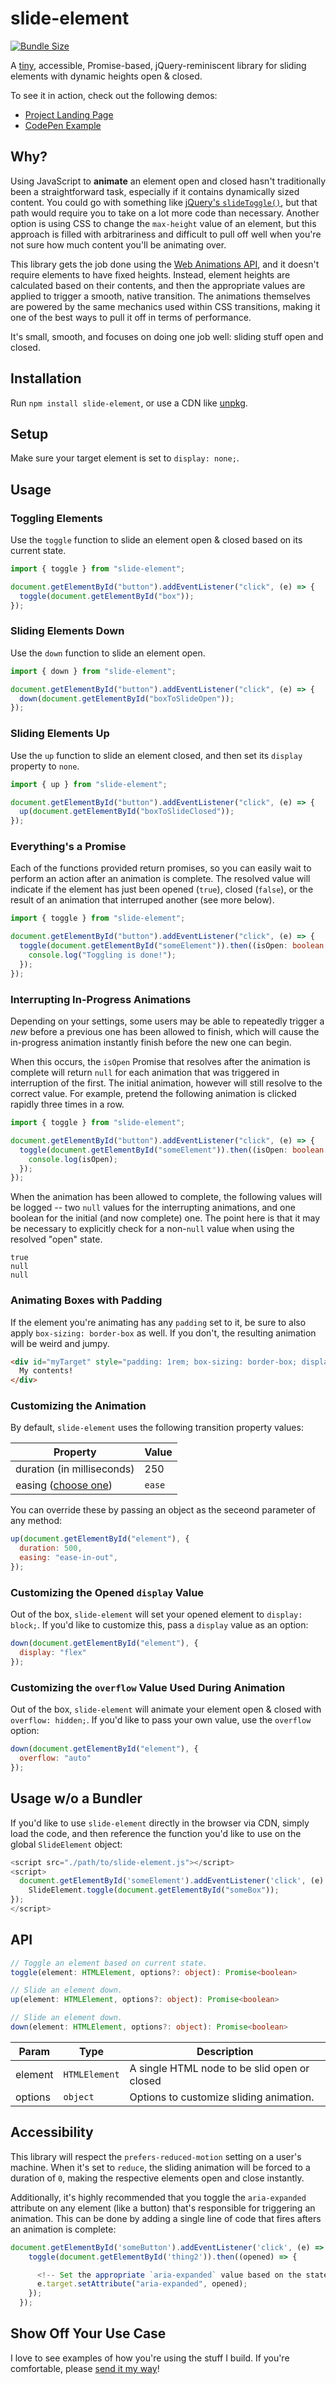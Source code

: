 # slide-element

[![Bundle Size](https://badgen.net/bundlephobia/minzip/slide-element)](https://bundlephobia.com/result?p=slide-element)

A [tiny](https://bundlephobia.com/result?p=slide-element), accessible, Promise-based, jQuery-reminiscent library for sliding elements with dynamic heights open & closed.

To see it in action, check out the following demos:

- [Project Landing Page](https://alexmacarthur.github.io/slide-element/)
- [CodePen Example](https://codepen.io/alexmacarthur/pen/VwpEgom)

## Why?

Using JavaScript to **animate** an element open and closed hasn't traditionally been a straightforward task, especially if it contains dynamically sized content. You could go with something like [jQuery's `slideToggle()`](https://api.jquery.com/slidetoggle/), but that path would require you to take on a lot more code than necessary. Another option is using CSS to change the `max-height` value of an element, but this approach is filled with arbitrariness and difficult to pull off well when you're not sure how much content you'll be animating over.

This library gets the job done using the [Web Animations API](https://developer.mozilla.org/en-US/docs/Web/API/Web_Animations_API/Using_the_Web_Animations_API#meet_the_web_animations_api), and it doesn't require elements to have fixed heights. Instead, element heights are calculated based on their contents, and then the appropriate values are applied to trigger a smooth, native transition. The animations themselves are powered by the same mechanics used within CSS transitions, making it one of the best ways to pull it off in terms of performance.

It's small, smooth, and focuses on doing one job well: sliding stuff open and closed.

## Installation

Run `npm install slide-element`, or use a CDN like [unpkg](https://unpkg.com/slide-element).

## Setup

Make sure your target element is set to `display: none;`.

## Usage

### Toggling Elements

Use the `toggle` function to slide an element open & closed based on its current state.

```javascript
import { toggle } from "slide-element";

document.getElementById("button").addEventListener("click", (e) => {
  toggle(document.getElementById("box"));
});
```

### Sliding Elements Down

Use the `down` function to slide an element open.

```javascript
import { down } from "slide-element";

document.getElementById("button").addEventListener("click", (e) => {
  down(document.getElementById("boxToSlideOpen"));
});
```

### Sliding Elements Up

Use the `up` function to slide an element closed, and then set its `display` property to `none`.

```javascript
import { up } from "slide-element";

document.getElementById("button").addEventListener("click", (e) => {
  up(document.getElementById("boxToSlideClosed"));
});
```

### Everything's a Promise

Each of the functions provided return promises, so you can easily wait to perform an action after an animation is complete. The resolved value will indicate if the element has just been opened (`true`), closed (`false`), or the result of an animation that interruped another (see more below).

```typescript
import { toggle } from "slide-element";

document.getElementById("button").addEventListener("click", (e) => {
  toggle(document.getElementById("someElement")).then((isOpen: boolean | null) => {
    console.log("Toggling is done!");
  });
});
```

### Interrupting In-Progress Animations

Depending on your settings, some users may be able to repeatedly trigger a _new_ before a previous one has been allowed to finish, which will cause the in-progress animation instantly finish before the new one can begin.

When this occurs, the `isOpen` Promise that resolves after the animation is complete will return `null` for each animation that was triggered in interruption of the first. The initial animation, however will still resolve to the correct value. For example, pretend the following animation is clicked rapidly three times in a row.

```typescript
import { toggle } from "slide-element";

document.getElementById("button").addEventListener("click", (e) => {
  toggle(document.getElementById("someElement")).then((isOpen: boolean | null) => {
    console.log(isOpen);
  });
});
```

When the animation has been allowed to complete, the following values will be logged -- two `null` values for the interrupting animations, and one boolean for the initial (and now complete) one. The point here is that it may be necessary to explicitly check for a non-`null` value when using the resolved "open" state.

```
true
null
null
```

### Animating Boxes with Padding

If the element you're animating has any `padding` set to it, be sure to also apply `box-sizing: border-box` as well. If you don't, the resulting animation will be weird and jumpy.

```html
<div id="myTarget" style="padding: 1rem; box-sizing: border-box; display: none;">
  My contents!
</div>
```

### Customizing the Animation

By default, `slide-element` uses the following transition property values:

Property                                                                                                 | Value
-------------------------------------------------------------------------------------------------------- | ------
duration (in milliseconds)                                                                               | 250
easing ([choose one](https://developer.mozilla.org/en-US/docs/Web/CSS/animation-timing-function#syntax)) | `ease`

You can override these by passing an object as the seceond parameter of any method:

```javascript
up(document.getElementById("element"), {
  duration: 500,
  easing: "ease-in-out",
});
```

### Customizing the Opened `display` Value

Out of the box, `slide-element` will set your opened element to `display: block;`. If you'd like to customize this, pass a `display` value as an option:

```javascript
down(document.getElementById("element"), {
  display: "flex"
});
```
### Customizing the `overflow` Value Used During Animation

Out of the box, `slide-element` will animate your element open & closed with `overflow: hidden;`. If you'd like to pass your own value, use the `overflow` option:

```javascript
down(document.getElementById("element"), {
  overflow: "auto"
});
```

## Usage w/o a Bundler

If you'd like to use `slide-element` directly in the browser via CDN, simply load the code, and then reference the function you'd like to use on the global `SlideElement` object:

```javascript
<script src="./path/to/slide-element.js"></script>
<script>
  document.getElementById('someElement').addEventListener('click', (e) => {
    SlideElement.toggle(document.getElementById("someBox"));
});
</script>
```

## API

```typescript
// Toggle an element based on current state.
toggle(element: HTMLElement, options?: object): Promise<boolean>

// Slide an element down.
up(element: HTMLElement, options?: object): Promise<boolean>

// Slide an element down.
down(element: HTMLElement, options?: object): Promise<boolean>
```

Param   | Type          | Description
------- | ------------- | --------------------------------------------
element | `HTMLElement` | A single HTML node to be slid open or closed
options | `object`      | Options to customize sliding animation.

## Accessibility

This library will respect the `prefers-reduced-motion` setting on a user's machine. When it's set to `reduce`, the sliding animation will be forced to a duration of `0`, making the respective elements open and close instantly.

Additionally, it's highly recommended that you toggle the `aria-expanded` attribute on any element (like a button) that's responsible for triggering an animation. This can be done by adding a single line of code that fires afters an animation is complete:

```javascript
document.getElementById('someButton').addEventListener('click', (e) => {
    toggle(document.getElementById('thing2')).then((opened) => {

      <!-- Set the appropriate `aria-expanded` value based on the state of the container. -->
      e.target.setAttribute("aria-expanded", opened);
    });
  });
```
## Show Off Your Use Case

I love to see examples of how you're using the stuff I build. If you're comfortable, please [send it my way](http://macarthur.me/contact)!
